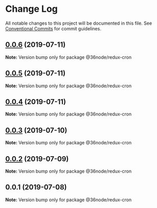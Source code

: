 # Change Log

All notable changes to this project will be documented in this file.
See [Conventional Commits](https://conventionalcommits.org) for commit guidelines.

## [0.0.6](https://github.com/36node/sketch/compare/@36node/redux-cron@0.0.5...@36node/redux-cron@0.0.6) (2019-07-11)

**Note:** Version bump only for package @36node/redux-cron





## [0.0.5](https://github.com/36node/sketch/compare/@36node/redux-cron@0.0.4...@36node/redux-cron@0.0.5) (2019-07-11)

**Note:** Version bump only for package @36node/redux-cron





## [0.0.4](https://github.com/36node/sketch/compare/@36node/redux-cron@0.0.3...@36node/redux-cron@0.0.4) (2019-07-11)

**Note:** Version bump only for package @36node/redux-cron





## [0.0.3](https://github.com/36node/sketch/compare/@36node/redux-cron@0.0.2...@36node/redux-cron@0.0.3) (2019-07-10)

**Note:** Version bump only for package @36node/redux-cron





## [0.0.2](https://github.com/36node/sketch/compare/@36node/redux-cron@0.0.1...@36node/redux-cron@0.0.2) (2019-07-09)

**Note:** Version bump only for package @36node/redux-cron





## 0.0.1 (2019-07-08)

**Note:** Version bump only for package @36node/redux-cron
